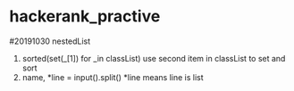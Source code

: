 # hackerank_practive
#20191030
nestedList 
1. sorted(set(_[1]) for _in classList) use second item in classList to set and sort
2. name, *line = input().split() *line means line is list
